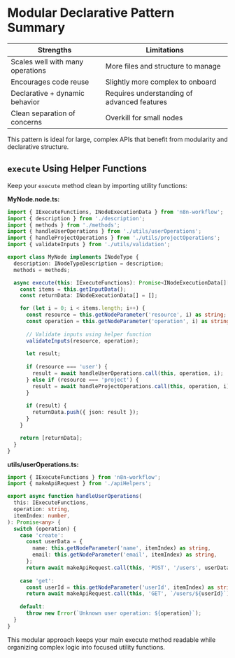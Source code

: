 # Modular Declarative Pattern Summary

| Strengths                        | Limitations                                 |
| -------------------------------- | ------------------------------------------- |
| Scales well with many operations | More files and structure to manage          |
| Encourages code reuse            | Slightly more complex to onboard            |
| Declarative + dynamic behavior   | Requires understanding of advanced features |
| Clean separation of concerns     | Overkill for small nodes                    |

This pattern is ideal for large, complex APIs that benefit from modularity and declarative structure.

## `execute` Using Helper Functions

Keep your `execute` method clean by importing utility functions:

**MyNode.node.ts:**
```ts
import { IExecuteFunctions, INodeExecutionData } from 'n8n-workflow';
import { description } from './description';
import { methods } from './methods';
import { handleUserOperations } from './utils/userOperations';
import { handleProjectOperations } from './utils/projectOperations';
import { validateInputs } from './utils/validation';

export class MyNode implements INodeType {
  description: INodeTypeDescription = description;
  methods = methods;

  async execute(this: IExecuteFunctions): Promise<INodeExecutionData[][]> {
    const items = this.getInputData();
    const returnData: INodeExecutionData[] = [];

    for (let i = 0; i < items.length; i++) {
      const resource = this.getNodeParameter('resource', i) as string;
      const operation = this.getNodeParameter('operation', i) as string;
      
      // Validate inputs using helper function
      validateInputs(resource, operation);
      
      let result;
      
      if (resource === 'user') {
        result = await handleUserOperations.call(this, operation, i);
      } else if (resource === 'project') {
        result = await handleProjectOperations.call(this, operation, i);
      }
      
      if (result) {
        returnData.push({ json: result });
      }
    }

    return [returnData];
  }
}
```

**utils/userOperations.ts:**
```ts
import { IExecuteFunctions } from 'n8n-workflow';
import { makeApiRequest } from './apiHelpers';

export async function handleUserOperations(
  this: IExecuteFunctions,
  operation: string,
  itemIndex: number,
): Promise<any> {
  switch (operation) {
    case 'create':
      const userData = {
        name: this.getNodeParameter('name', itemIndex) as string,
        email: this.getNodeParameter('email', itemIndex) as string,
      };
      return await makeApiRequest.call(this, 'POST', '/users', userData);
      
    case 'get':
      const userId = this.getNodeParameter('userId', itemIndex) as string;
      return await makeApiRequest.call(this, 'GET', `/users/${userId}`);
      
    default:
      throw new Error(`Unknown user operation: ${operation}`);
  }
}
```

This modular approach keeps your main execute method readable while organizing complex logic into focused utility functions.
